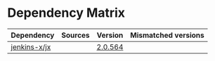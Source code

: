 # Dependency Matrix

Dependency | Sources | Version | Mismatched versions
---------- | ------- | ------- | -------------------
[jenkins-x/jx](https://github.com/jenkins-x/jx) |  | [2.0.564](https://github.com/jenkins-x/jx/releases/tag/v2.0.564) | 
